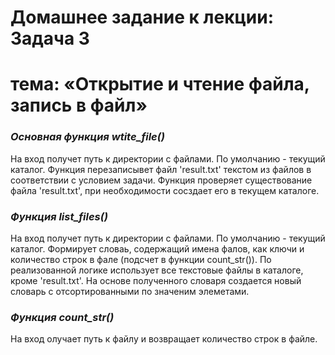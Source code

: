 # Домашнее задание к лекции: Задача 3
# тема: «Открытие и чтение файла, запись в файл»
### *Основная функция wtite_file()*
На вход получет путь к директории с файлами. По умолчанию - текущий каталог. 
Функция перезаписывет файл 'result.txt' текстом из файлов в соответствии с условием задачи.
Функция проверяет существование файла 'result.txt', при необходимости сосздает его в текущем каталоге. 

### *Функция list_files()*
На вход получет путь к директории с файлами. По умолчанию - текущий каталог.
Формирует словаь, содержащий имена фалов, как ключи и количество строк в фале (подсчет в функции count_str()). По реализованной логике использует все текстовые файлы в каталоге, кроме 'result.txt'.
На основе полученного словаря создается новый словарь с отсортированными по значеним элеметами.


### *Функция count_str()*
На вход олучает путь к файлу и возвращает количество строк в файле.
